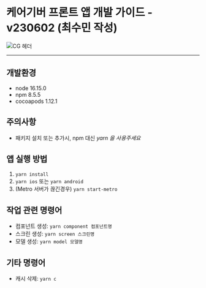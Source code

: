# 케어기버 프론트 앱 개발 가이드 - v230602 (최수민 작성)

![CG 헤더](https://cdn.myportfolio.com/dd18ab34-b0c4-483d-8da5-b3f0b4e33fa4/d4362c69-bc87-4a9e-9969-6ca662882061_rwc_16x0x1886x728x4096.png?h=90d6074126a6c3b537cae45b61fbf85a "CG 헤더")

---

## 개발환경

- node 16.15.0
- npm 8.5.5
- cocoapods 1.12.1

## 주의사항

- 패키지 설치 또는 추가시, npm 대신 _yarn 을 사용주세요_

## 앱 실행 방법

1.  `yarn install`
2.  `yarn ios` 또는 `yarn android`
3.  (Metro 서버가 끊긴경우) `yarn start-metro`

## 작업 관련 명령어

- 컴포넌트 생성: `yarn component 컴포넌트명`
- 스크린 생성: `yarn screen 스크린명`
- 모델 생성: `yarn model 모델명`

## 기타 명령어

- 캐시 삭제: `yarn c `
